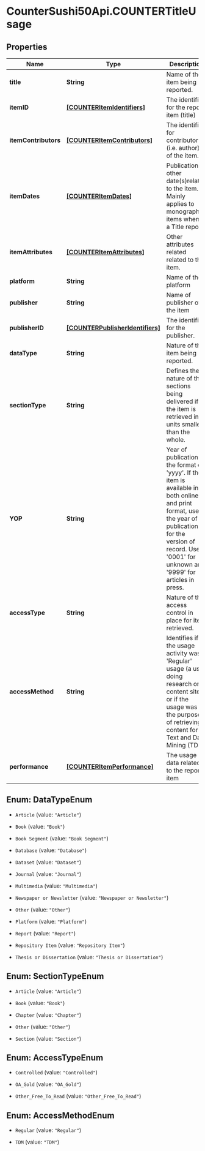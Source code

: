 # CounterSushi50Api.COUNTERTitleUsage

## Properties
Name | Type | Description | Notes
------------ | ------------- | ------------- | -------------
**title** | **String** | Name of the item being reported. | 
**itemID** | [**[COUNTERItemIdentifiers]**](COUNTERItemIdentifiers.md) | The identifier for the report item (title) | [optional] 
**itemContributors** | [**[COUNTERItemContributors]**](COUNTERItemContributors.md) | The identifier for contributor (i.e. author) of the item. | [optional] 
**itemDates** | [**[COUNTERItemDates]**](COUNTERItemDates.md) | Publication or other date(s)related to the item. Mainly applies to monographic items when in a Title report. | [optional] 
**itemAttributes** | [**[COUNTERItemAttributes]**](COUNTERItemAttributes.md) | Other attributes related related to the  item. | [optional] 
**platform** | **String** | Name of the platform | 
**publisher** | **String** | Name of publisher of the item | 
**publisherID** | [**[COUNTERPublisherIdentifiers]**](COUNTERPublisherIdentifiers.md) | The identifier for the publisher. | [optional] 
**dataType** | **String** | Nature of the item being reported. | 
**sectionType** | **String** | Defines the nature of the sections being delivered if the item is retrieved in units smaller than the whole. | [optional] 
**YOP** | **String** | Year of publication in the format of &#39;yyyy&#39;.  If the item is available in both online and print format, use the year of publication for the version of record. Use &#39;0001&#39; for unknown and &#39;9999&#39; for articles in press. | [optional] 
**accessType** | **String** | Nature of the access control in place for item retrieved. | [optional] 
**accessMethod** | **String** | Identifies if the usage activity was &#39;Regular&#39; usage (a user doing research on a content site) or if the usage was for the purpose of retrieving content for Text and Data Mining (TDM) | [optional] 
**performance** | [**[COUNTERItemPerformance]**](COUNTERItemPerformance.md) | The usage data related to the report item | 


<a name="DataTypeEnum"></a>
## Enum: DataTypeEnum


* `Article` (value: `"Article"`)

* `Book` (value: `"Book"`)

* `Book Segment` (value: `"Book Segment"`)

* `Database` (value: `"Database"`)

* `Dataset` (value: `"Dataset"`)

* `Journal` (value: `"Journal"`)

* `Multimedia` (value: `"Multimedia"`)

* `Newspaper or Newsletter` (value: `"Newspaper or Newsletter"`)

* `Other` (value: `"Other"`)

* `Platform` (value: `"Platform"`)

* `Report` (value: `"Report"`)

* `Repository Item` (value: `"Repository Item"`)

* `Thesis or Dissertation` (value: `"Thesis or Dissertation"`)




<a name="SectionTypeEnum"></a>
## Enum: SectionTypeEnum


* `Article` (value: `"Article"`)

* `Book` (value: `"Book"`)

* `Chapter` (value: `"Chapter"`)

* `Other` (value: `"Other"`)

* `Section` (value: `"Section"`)




<a name="AccessTypeEnum"></a>
## Enum: AccessTypeEnum


* `Controlled` (value: `"Controlled"`)

* `OA_Gold` (value: `"OA_Gold"`)

* `Other_Free_To_Read` (value: `"Other_Free_To_Read"`)




<a name="AccessMethodEnum"></a>
## Enum: AccessMethodEnum


* `Regular` (value: `"Regular"`)

* `TDM` (value: `"TDM"`)




